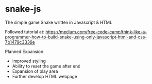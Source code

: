 # snake-js
 The simple game Snake written in Javascript & HTML

Followed tutorial at: https://medium.com/free-code-camp/think-like-a-programmer-how-to-build-snake-using-only-javascript-html-and-css-7b1479c3339e

Planned Expansion:
+ Improved styling
+ Ability to reset the game after end
+ Expansion of play area
+ Further develop HTML webpage